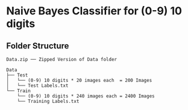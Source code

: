 #  Naive Bayes Classifier for (0-9) 10 digits
## Folder Structure
```
Data.zip ── Zipped Version of Data folder

Data
├── Test
│   └── (0-9) 10 digits * 20 images each  = 200 Images
│   └── Test Labels.txt
└── Train
    └── (0-9) 10 digits * 240 images each = 2400 Images
    └── Training Labels.txt
```
